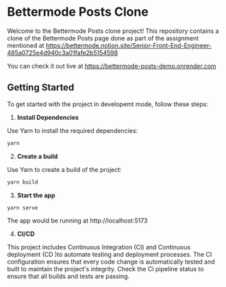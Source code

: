 # Bettermode Posts Clone

Welcome to the Bettermode Posts clone project! This repository contains a clone of the Bettermode Posts page done as part of the assignment mentioned at https://bettermode.notion.site/Senior-Front-End-Engineer-485a0725e4d940c3a01fafe2b5154598

You can check it out live at https://bettermode-posts-demo.onrender.com

## Getting Started

To get started with the project in developemt mode, follow these steps:

1. **Install Dependencies**

Use Yarn to install the required dependencies:

```bash
yarn
```

2. **Create a build**  

Use Yarn to create a build of the project:

```bash
yarn build
```

3. **Start the app**

```bash
yarn serve
```

The app would be running at http://localhost:5173

4. **CI/CD**

This project includes Continuous Integration (CI) and Continuous deployment (CD )to automate testing and deployment processes. The CI configuration ensures that every code change is automatically tested and built to maintain the project's integrity. Check the CI pipeline status to ensure that all builds and tests are passing.
